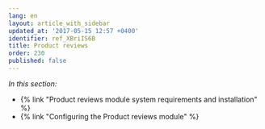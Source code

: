 ```yaml
---
lang: en
layout: article_with_sidebar
updated_at: '2017-05-15 12:57 +0400'
identifier: ref_XBriIS6B
title: Product reviews
order: 230
published: false
---
```

_In this section:_

*   {% link "Product reviews module system requirements and installation"  %}
*   {% link "Configuring the Product reviews module"  %}
